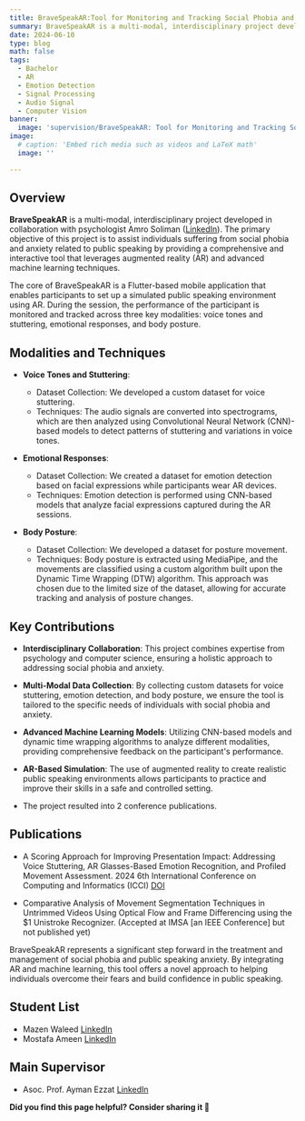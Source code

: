 ```yaml
---
title: BraveSpeakAR:Tool for Monitoring and Tracking Social Phobia and Anxiety Using Augmented Reality
summary: BraveSpeakAR is a multi-modal, interdisciplinary project developed in collaboration with psychologist Amro Soliman.
date: 2024-06-10
type: blog
math: false
tags:
  - Bachelor
  - AR
  - Emotion Detection
  - Signal Processing
  - Audio Signal
  - Computer Vision
banner:
  image: 'supervision/BraveSpeakAR: Tool for Monitoring and Tracking Social Phobia and Anxiety Using Augmented Reality/featured.jpg'
image:
  # caption: 'Embed rich media such as videos and LaTeX math'
  image: ''

---
```


<!-- Project Description -->

## Overview
**BraveSpeakAR** is a multi-modal, interdisciplinary project developed in collaboration with psychologist Amro Soliman ([LinkedIn](https://www.linkedin.com/in/amro-soliman-104274b5/?originalSubdomain=eg)). The primary objective of this project is to assist individuals suffering from social phobia and anxiety related to public speaking by providing a comprehensive and interactive tool that leverages augmented reality (AR) and advanced machine learning techniques.

The core of BraveSpeakAR is a Flutter-based mobile application that enables participants to set up a simulated public speaking environment using AR. During the session, the performance of the participant is monitored and tracked across three key modalities: voice tones and stuttering, emotional responses, and body posture.

## Modalities and Techniques
- **Voice Tones and Stuttering**:
  - Dataset Collection: We developed a custom dataset for voice stuttering.
  - Techniques: The audio signals are converted into spectrograms, which are then analyzed using Convolutional Neural Network (CNN)-based models to detect patterns of stuttering and variations in voice tones.
- **Emotional Responses**:
  - Dataset Collection: We created a dataset for emotion detection based on facial expressions while participants wear AR devices.
  - Techniques: Emotion detection is performed using CNN-based models that analyze facial expressions captured during the AR sessions.

- **Body Posture**:
  - Dataset Collection: We developed a dataset for posture movement.
  - Techniques: Body posture is extracted using MediaPipe, and the movements are classified using a custom algorithm built upon the Dynamic Time Wrapping (DTW) algorithm. This approach was chosen due to the limited size of the dataset, allowing for accurate tracking and analysis of posture changes.

## Key Contributions
- **Interdisciplinary Collaboration**: This project combines expertise from psychology and computer science, ensuring a holistic approach to addressing social phobia and anxiety.

- **Multi-Modal Data Collection**: By collecting custom datasets for voice stuttering, emotion detection, and body posture, we ensure the tool is tailored to the specific needs of individuals with social phobia and anxiety.

- **Advanced Machine Learning Models**: Utilizing CNN-based models and dynamic time wrapping algorithms to analyze different modalities, providing comprehensive feedback on the participant's performance.

- **AR-Based Simulation**: The use of augmented reality to create realistic public speaking environments allows participants to practice and improve their skills in a safe and controlled setting.

- The project resulted into 2 conference publications.


## Publications
- A Scoring Approach for Improving Presentation Impact: Addressing Voice Stuttering, AR Glasses-Based Emotion Recognition, and Profiled Movement Assessment. 2024 6th International Conference on Computing and Informatics (ICCI) [DOI](https://doi.org/10.1109/ICCI61671.2024.10485076)

- Comparative Analysis of Movement Segmentation Techniques in Untrimmed Videos Using Optical Flow and Frame Differencing using the $1 Unistroke Recognizer. (Accepted at IMSA [an IEEE Conference] but not published yet)

BraveSpeakAR represents a significant step forward in the treatment and management of social phobia and public speaking anxiety. By integrating AR and machine learning, this tool offers a novel approach to helping individuals overcome their fears and build confidence in public speaking.

## Student List
- Mazen Waleed [LinkedIn](https://www.linkedin.com/in/mazen-walid-225582208/)
- Mostafa Ameen [LinkedIn](https://www.linkedin.com/in/mostafa-ameen-72511a1bb/)

## Main Supervisor
- Asoc. Prof. Ayman Ezzat [LinkedIn](https://www.linkedin.com/in/ayman4/)
 
 **Did you find this page helpful? Consider sharing it 🙌**
